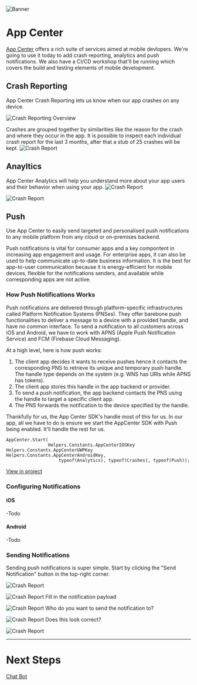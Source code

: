 ![Banner](Assets/Banner.png)

# App Center 
[App Center](https://www.visualstudio.com/app-center/) offers a rich suite of services aimed at mobile devlopers. We're going to use it today to add crash reporting, analytics and push notifications. We also have a CI/CD workshop that'll be running which covers the build and testing elements of mobile development. 

## Crash Reporting
App Center Crash Reporting lets us know when our app crashes on any device. 

![Crash Reporting Overview](Assets/AppCenterCrashOverview.png)

Crashes are grouped together by similarities like the reason for the crash and where they occur in the app. It is possible to inspect each individual crash report for the last 3 months, after that a stub of 25 crashes will be kept.
![Crash Report](Assets/AppCenterCrashReport.png)

## Anayltics 
App Center Analytics will help you understand more about your app users and their behavior when using your app.
![Crash Report](Assets/AppCenterAnalyticsOverview.png)

![Crash Report](Assets/AppCenterAnalyticsEvents.png)

## Push 
Use App Center to easily send targeted and personalised push notifications to any mobile platform from any cloud or on-premises backend.

Push notifications is vital for consumer apps and a key compontent in increasing app engagement and usage. For enterprise apps, it can also be used to help communicate up-to-date business information. It is the best for app-to-user communication because it is energy-efficient for mobile devices, flexible for the notifications senders, and available while corresponding apps are not active.

### How Push Notifications Works
Push notifications are delivered through platform-specific infrastructures called Platform Notification Systems (PNSes). They offer barebone push functionalities to deliver a message to a device with a provided handle, and have no common interface. To send a notification to all customers across iOS and Android, we have to  work with APNS (Apple Push Notification Service) and FCM (Firebase Cloud Messaging).

At a high level, here is how push works:

1. The client app decides it wants to receive pushes hence it contacts the corresponding PNS to retrieve its unique and temporary push handle. The handle type depends on the system (e.g. WNS has URIs while APNS has tokens).
2. The client app stores this handle in the app backend or provider.
3. To send a push notification, the app backend contacts the PNS using the handle to target a specific client app.
4. The PNS forwards the notification to the device specified by the handle.

Thankfully for us, the App Center SDK's handle most of this for us. In our app, all we have to do is ensure we start the AppCenter SDK with Push being enabled. It'll handle the rest for us. 

```
AppCenter.Start(
                Helpers.Constants.AppCenterIOSKey Helpers.Constants.AppCenterUWPKey Helpers.Constants.AppCenterAndroidKey,
                    typeof(Analytics), typeof(Crashes), typeof(Push));
``` 
[View in project](https://github.com/MikeCodesDotNet/Mobile-Cloud-Workshop/blob/5f49af15eb4ad44c9d98e4ded8c32ab6edf87d8d/Mobile/ContosoFieldService.Core/App.xaml.cs#L63)

### Configuring Notifications
#### iOS 
-Todo

#### Android
-Todo

### Sending Notifications
Sending push notifications is super simple. Start by clicking the "Send Notification" button in the top-right corner. 

![Crash Report](Assets/AppCenterPushNotifications.png)

![Crash Report](Assets/AppCenterPushNewNotification.png)
Fill in the notification payload

![Crash Report](Assets/AppCenterNewPushNotificationTarget.png)
Who do you want to send the notification to?

![Crash Report](Assets/AppCenterPushNewNotificationReview.png)
Does this look correct?

![Crash Report](Assets/AppCenterPushAudiences.png)

---
# Next Steps 
[Chat Bot](../10%20Chatbot/README.md)
